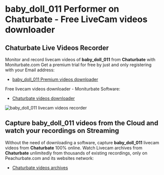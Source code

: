 # baby_doll_011 Performer on Chaturbate - Free LiveCam videos downloader

## Chaturbate Live Videos Recorder

Monitor and record livecam videos of **baby_doll_011** from **Chaturbate** with Moniturbate.com
Get a premium trial for free by just and only registering with your Email address:
* [baby_doll_011 Premium videos downloader](https://moniturbate.com/request-demo-licence-key.html)

Free livecam videos downloader - Moniturbate Software:
* [Chaturbate videos downloader](https://moniturbate.com/moniturbate-download-software.html)

![baby_doll_011 livecam videos recorder](https://peachurnet.com/templates/moniturbate-software.png)


## Capture baby_doll_011 videos from the Cloud and watch your recordings on Streaming

Without the need of downloading a software, capture **baby_doll_011** livecam videos from **Chaturbate** 100% online.
Watch Livecam archives from **Chaturbate** unlimitedly from thousands of existing recordings, only on Peachurbate.com and its websites network:
* [Chaturbate videos archives](https://peachurnet.com/)